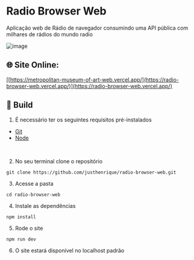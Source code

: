 # Radio Browser Web
Aplicação web de Rádio de navegador consumindo uma API pública com milhares de rádios do mundo radio

![image](https://github.com/justhenrique/radio-browser-web/assets/54003876/1fb0fc32-9ef0-4f88-bc72-0b1543781257)


## 🌐 Site Online: 
[[https://metropolitan-museum-of-art-web.vercel.app/](https://radio-browser-web.vercel.app/)](https://radio-browser-web.vercel.app/)

## 🚀 Build

1. É necessário ter os seguintes requisitos pré-instalados
- [Git](https://git-scm.com/)
- [Node](https://nodejs.org/en/)

<br />

2. No seu terminal clone o repositório 

```
git clone https://github.com/justhenrique/radio-browser-web.git
```

3. Acesse a pasta
```
cd radio-browser-web
```

4. Instale as dependências
```
npm install
```

5. Rode o site
```
npm run dev
```

6. O site estará disponível no localhost padrão
